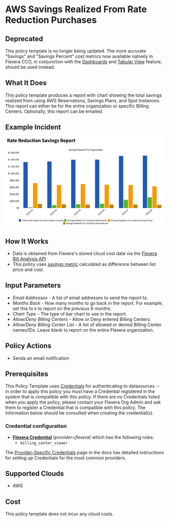 # AWS Savings Realized From Rate Reduction Purchases

## Deprecated

This policy template is no longer being updated. The more accurate "Savings" and "Savings Percent" cost metrics now available natively in Flexera CCO, in conjunction with the [Dashboards](https://docs.flexera.com/flexera/EN/Optima/Accessing_the_Cloud_Dashboard.htm#usingcco_3910196062_1183924) and [Tabular View](https://docs.flexera.com/flexera/EN/Optima/TabularView.htm#usingcco_3910196062_1186809) feature, should be used instead.

## What It Does

This policy template produces a report with chart showing the total savings realized from using AWS Reservations, Savings Plans, and Spot Instances. This report can either be for the entire organization or specific Billing Centers. Optionally, this report can be emailed.

## Example Incident

![Example Incident](example.png "Example Incident")

## How It Works

- Data is obtained from Flexera's stored cloud cost data via the [Flexera Bill Analysis API](https://reference.rightscale.com/bill_analysis/)
- This policy uses [savings metric](https://docs.flexera.com/flexera/EN/Optima/TabularView.htm#tabularview_3352643092_1192596) calculated as difference between list price and cost.

## Input Parameters

- *Email Addresses* - A list of email addresses to send the report to.
- *Months Back* - How many months to go back in the report. For example, set this to `6` to report on the previous 6 months.
- *Chart Type* - The type of bar chart to use in the report.
- *Allow/Deny Billing Centers* - Allow or Deny entered Billing Centers.
- *Allow/Deny Billing Center List* - A list of allowed or denied Billing Center names/IDs. Leave blank to report on the entire Flexera organization.

## Policy Actions

- Sends an email notification

## Prerequisites

This Policy Template uses [Credentials](https://docs.flexera.com/flexera/EN/Automation/ManagingCredentialsExternal.htm) for authenticating to datasources -- in order to apply this policy you must have a Credential registered in the system that is compatible with this policy. If there are no Credentials listed when you apply the policy, please contact your Flexera Org Admin and ask them to register a Credential that is compatible with this policy. The information below should be consulted when creating the credential(s).

### Credential configuration

- [**Flexera Credential**](https://docs.flexera.com/flexera/EN/Automation/ProviderCredentials.htm) (*provider=flexera*) which has the following roles:
  - `billing_center_viewer`

The [Provider-Specific Credentials](https://docs.flexera.com/flexera/EN/Automation/ProviderCredentials.htm) page in the docs has detailed instructions for setting up Credentials for the most common providers.

## Supported Clouds

- AWS

## Cost

This policy template does not incur any cloud costs.
